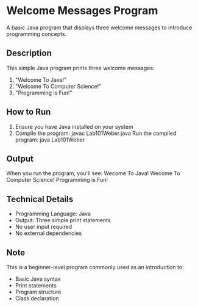 # Welcome Messages Program

A basic Java program that displays three welcome messages to introduce programming concepts.

## Description

This simple Java program prints three welcome messages:
1. "Welcome To Java!"
2. "Welcome To Computer Science!"
3. "Programming is Fun!"

## How to Run

1. Ensure you have Java installed on your system
2. Compile the program:
javac Lab101Weber.java
Run the compiled program:
java Lab101Weber

## Output

When you run the program, you'll see:
Wecome To Java!
Wecome To Computer Science!
Programming is Fun!

## Technical Details

- Programming Language: Java
- Output: Three simple print statements
- No user input required
- No external dependencies

## Note

This is a beginner-level program commonly used as an introduction to:
- Basic Java syntax
- Print statements
- Program structure
- Class declaration
